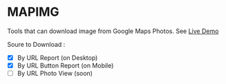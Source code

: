 # MAPIMG

Tools that can download image from Google Maps Photos. See [Live Demo](https://lab.kukode.com/mapimg/)

Soure to Download :

- [x] By URL Report (on Desktop)
- [x] By URL Button Report (on Mobile)
- [ ] By URL Photo View (soon)
